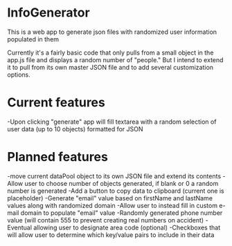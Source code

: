 # InfoGenerator
This is a web app to generate json files with randomized user information populated in them

Currently it's a fairly basic code that only pulls from a small object in the app.js file and displays a random number of "people." But I intend to extend it to pull from its own master JSON file and to add several customization options.

# Current features
-Upon clicking "generate" app will fill textarea with a random selection of user data (up to 10 objects) formatted for JSON

# Planned features
-move current dataPool object to its own JSON file and extend its contents
-Allow user to choose number of objects generated, if blank or 0 a random number is generated
-Add a button to copy data to clipboard (current one is placeholder)
-Generate "email" value based on firstName and lastName values along with randomized domain
  -Allow user to instead fill in custom e-mail domain to populate "email" value
-Randomly generated phone number value (will contain 555 to prevent creating real numbers on accident)
  -Eventual allowing user to designate area code (optional)
-Checkboxes that will allow user to determine which key/value pairs to include in their data
